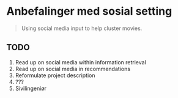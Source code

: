 # Anbefalinger med sosial setting

> Using social media input to help cluster movies.

## TODO

1. Read up on social media within information retrieval
2. Read up on social media in recommendations
3. Reformulate project description
4. ???
5. Sivilingeniør


